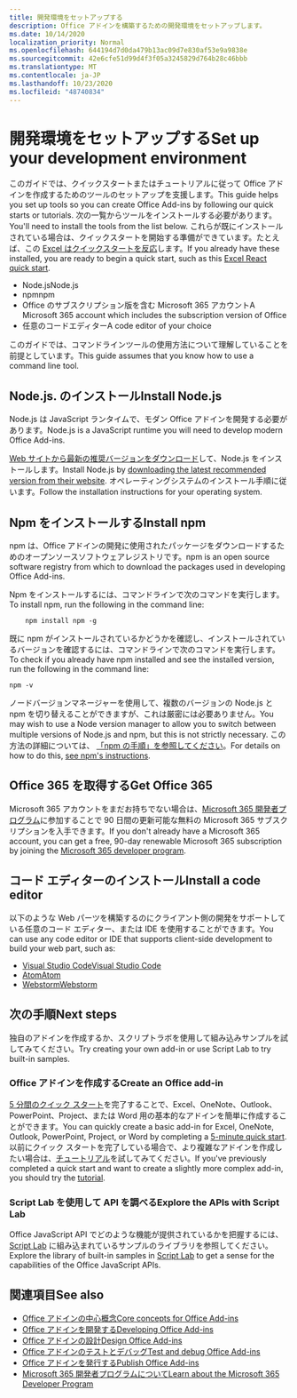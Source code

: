 ```yaml
---
title: 開発環境をセットアップする
description: Office アドインを構築するための開発環境をセットアップします。
ms.date: 10/14/2020
localization_priority: Normal
ms.openlocfilehash: 644194d7d0da479b13ac09d7e830af53e9a9838e
ms.sourcegitcommit: 42e6cfe51d99d4f3f05a3245829d764b28c46bbb
ms.translationtype: MT
ms.contentlocale: ja-JP
ms.lasthandoff: 10/23/2020
ms.locfileid: "48740834"
---
```

# <a name="set-up-your-development-environment"></a><span data-ttu-id="81a08-103">開発環境をセットアップする</span><span class="sxs-lookup"><span data-stu-id="81a08-103">Set up your development environment</span></span>

<span data-ttu-id="81a08-104">このガイドでは、クイックスタートまたはチュートリアルに従って Office アドインを作成するためのツールのセットアップを支援します。</span><span class="sxs-lookup"><span data-stu-id="81a08-104">This guide helps you set up tools so you can create Office Add-ins by following our quick starts or tutorials.</span></span> <span data-ttu-id="81a08-105">次の一覧からツールをインストールする必要があります。</span><span class="sxs-lookup"><span data-stu-id="81a08-105">You'll need to install the tools from the list below.</span></span> <span data-ttu-id="81a08-106">これらが既にインストールされている場合は、クイックスタートを開始する準備ができています。たとえば、この [Excel はクイックスタートを反応](../quickstarts/excel-quickstart-react.md)します。</span><span class="sxs-lookup"><span data-stu-id="81a08-106">If you already have these installed, you are ready to begin a quick start, such as this [Excel React quick start](../quickstarts/excel-quickstart-react.md).</span></span>

- <span data-ttu-id="81a08-107">Node.js</span><span class="sxs-lookup"><span data-stu-id="81a08-107">Node.js</span></span>
- <span data-ttu-id="81a08-108">npm</span><span class="sxs-lookup"><span data-stu-id="81a08-108">npm</span></span>
- <span data-ttu-id="81a08-109">Office のサブスクリプション版を含む Microsoft 365 アカウント</span><span class="sxs-lookup"><span data-stu-id="81a08-109">A Microsoft 365 account which includes the subscription version of Office</span></span>
- <span data-ttu-id="81a08-110">任意のコードエディター</span><span class="sxs-lookup"><span data-stu-id="81a08-110">A code editor of your choice</span></span>

<span data-ttu-id="81a08-111">このガイドでは、コマンドラインツールの使用方法について理解していることを前提としています。</span><span class="sxs-lookup"><span data-stu-id="81a08-111">This guide assumes that you know how to use a command line tool.</span></span> 

## <a name="install-nodejs"></a><span data-ttu-id="81a08-112">Node.js. のインストール</span><span class="sxs-lookup"><span data-stu-id="81a08-112">Install Node.js</span></span>

<span data-ttu-id="81a08-113">Node.js は JavaScript ランタイムで、モダン Office アドインを開発する必要があります。</span><span class="sxs-lookup"><span data-stu-id="81a08-113">Node.js is a JavaScript runtime you will need to develop modern Office Add-ins.</span></span>

<span data-ttu-id="81a08-114">[Web サイトから最新の推奨バージョンをダウンロード](https://nodejs.org)して、Node.js をインストールします。</span><span class="sxs-lookup"><span data-stu-id="81a08-114">Install Node.js by [downloading the latest recommended version from their website](https://nodejs.org).</span></span> <span data-ttu-id="81a08-115">オペレーティングシステムのインストール手順に従います。</span><span class="sxs-lookup"><span data-stu-id="81a08-115">Follow the installation instructions for your operating system.</span></span>

## <a name="install-npm"></a><span data-ttu-id="81a08-116">Npm をインストールする</span><span class="sxs-lookup"><span data-stu-id="81a08-116">Install npm</span></span>

<span data-ttu-id="81a08-117">npm は、Office アドインの開発に使用されたパッケージをダウンロードするためのオープンソースソフトウェアレジストリです。</span><span class="sxs-lookup"><span data-stu-id="81a08-117">npm is an open source software registry from which to download the packages used in developing Office Add-ins.</span></span>

<span data-ttu-id="81a08-118">Npm をインストールするには、コマンドラインで次のコマンドを実行します。</span><span class="sxs-lookup"><span data-stu-id="81a08-118">To install npm, run the following in the command line:</span></span>

```command&nbsp;line
    npm install npm -g
```

<span data-ttu-id="81a08-119">既に npm がインストールされているかどうかを確認し、インストールされているバージョンを確認するには、コマンドラインで次のコマンドを実行します。</span><span class="sxs-lookup"><span data-stu-id="81a08-119">To check if you already have npm installed and see the installed version, run the following in the command line:</span></span>

```command&nbsp;line
npm -v
```

<span data-ttu-id="81a08-120">ノードバージョンマネージャーを使用して、複数のバージョンの Node.js と npm を切り替えることができますが、これは厳密には必要ありません。</span><span class="sxs-lookup"><span data-stu-id="81a08-120">You may wish to use a Node version manager to allow you to switch between multiple versions of Node.js and npm, but this is not strictly necessary.</span></span> <span data-ttu-id="81a08-121">この方法の詳細については、 [「npm の手順」を参照してください](https://docs.npmjs.com/downloading-and-installing-node-js-and-npm)。</span><span class="sxs-lookup"><span data-stu-id="81a08-121">For details on how to do this, [see npm's instructions](https://docs.npmjs.com/downloading-and-installing-node-js-and-npm).</span></span>

## <a name="get-office-365"></a><span data-ttu-id="81a08-122">Office 365 を取得する</span><span class="sxs-lookup"><span data-stu-id="81a08-122">Get Office 365</span></span>

<span data-ttu-id="81a08-123">Microsoft 365 アカウントをまだお持ちでない場合は、[Microsoft 365 開発者プログラム](https://developer.microsoft.com/office/dev-program)に参加することで 90 日間の更新可能な無料の Microsoft 365 サブスクリプションを入手できます。</span><span class="sxs-lookup"><span data-stu-id="81a08-123">If you don't already have a Microsoft 365 account, you can get a free, 90-day renewable Microsoft 365 subscription by joining the [Microsoft 365 developer program](https://developer.microsoft.com/office/dev-program).</span></span>

## <a name="install-a-code-editor"></a><span data-ttu-id="81a08-124">コード エディターのインストール</span><span class="sxs-lookup"><span data-stu-id="81a08-124">Install a code editor</span></span>

<span data-ttu-id="81a08-125">以下のような Web パーツを構築するのにクライアント側の開発をサポートしている任意のコード エディター、または IDE を使用することができます。</span><span class="sxs-lookup"><span data-stu-id="81a08-125">You can use any code editor or IDE that supports client-side development to build your web part, such as:</span></span>

- [<span data-ttu-id="81a08-126">Visual Studio Code</span><span class="sxs-lookup"><span data-stu-id="81a08-126">Visual Studio Code</span></span>](https://code.visualstudio.com/)
- [<span data-ttu-id="81a08-127">Atom</span><span class="sxs-lookup"><span data-stu-id="81a08-127">Atom</span></span>](https://atom.io)
- [<span data-ttu-id="81a08-128">Webstorm</span><span class="sxs-lookup"><span data-stu-id="81a08-128">Webstorm</span></span>](https://www.jetbrains.com/webstorm)

## <a name="next-steps"></a><span data-ttu-id="81a08-129">次の手順</span><span class="sxs-lookup"><span data-stu-id="81a08-129">Next steps</span></span>

<span data-ttu-id="81a08-130">独自のアドインを作成するか、スクリプトラボを使用して組み込みサンプルを試してみてください。</span><span class="sxs-lookup"><span data-stu-id="81a08-130">Try creating your own add-in or use Script Lab to try built-in samples.</span></span>

### <a name="create-an-office-add-in"></a><span data-ttu-id="81a08-131">Office アドインを作成する</span><span class="sxs-lookup"><span data-stu-id="81a08-131">Create an Office add-in</span></span>

<span data-ttu-id="81a08-132">[5 分間のクイック スタート](/office/dev/add-ins/)を完了することで、Excel、OneNote、Outlook、PowerPoint、Project、または Word 用の基本的なアドインを簡単に作成することができます。</span><span class="sxs-lookup"><span data-stu-id="81a08-132">You can quickly create a basic add-in for Excel, OneNote, Outlook, PowerPoint, Project, or Word by completing a [5-minute quick start](/office/dev/add-ins/).</span></span> <span data-ttu-id="81a08-133">以前にクイック スタートを完了している場合で、より複雑なアドインを作成したい場合は、[チュートリアル](/office/dev/add-ins/)を試してみてください。</span><span class="sxs-lookup"><span data-stu-id="81a08-133">If you've previously completed a quick start and want to create a slightly more complex add-in, you should try the [tutorial](/office/dev/add-ins/).</span></span>

### <a name="explore-the-apis-with-script-lab"></a><span data-ttu-id="81a08-134">Script Lab を使用して API を調べる</span><span class="sxs-lookup"><span data-stu-id="81a08-134">Explore the APIs with Script Lab</span></span>

<span data-ttu-id="81a08-135">Office JavaScript API でどのような機能が提供されているかを把握するには、[Script Lab](explore-with-script-lab.md) に組み込まれているサンプルのライブラリを参照してください。</span><span class="sxs-lookup"><span data-stu-id="81a08-135">Explore the library of built-in samples in [Script Lab](explore-with-script-lab.md) to get a sense for the capabilities of the Office JavaScript APIs.</span></span>

## <a name="see-also"></a><span data-ttu-id="81a08-136">関連項目</span><span class="sxs-lookup"><span data-stu-id="81a08-136">See also</span></span>

- [<span data-ttu-id="81a08-137">Office アドインの中心概念</span><span class="sxs-lookup"><span data-stu-id="81a08-137">Core concepts for Office Add-ins</span></span>](../overview/core-concepts-office-add-ins.md)
- [<span data-ttu-id="81a08-138">Office アドインを開発する</span><span class="sxs-lookup"><span data-stu-id="81a08-138">Developing Office Add-ins</span></span>](../develop/develop-overview.md)
- [<span data-ttu-id="81a08-139">Office アドインの設計</span><span class="sxs-lookup"><span data-stu-id="81a08-139">Design Office Add-ins</span></span>](../design/add-in-design.md)
- [<span data-ttu-id="81a08-140">Office アドインのテストとデバッグ</span><span class="sxs-lookup"><span data-stu-id="81a08-140">Test and debug Office Add-ins</span></span>](../testing/test-debug-office-add-ins.md)
- [<span data-ttu-id="81a08-141">Office アドインを発行する</span><span class="sxs-lookup"><span data-stu-id="81a08-141">Publish Office Add-ins</span></span>](../publish/publish.md)
- [<span data-ttu-id="81a08-142">Microsoft 365 開発者プログラムについて</span><span class="sxs-lookup"><span data-stu-id="81a08-142">Learn about the Microsoft 365 Developer Program</span></span>](https://developer.microsoft.com/microsoft-365/dev-program)
